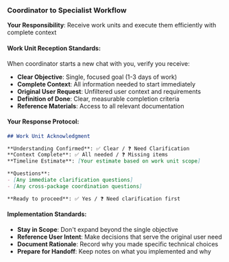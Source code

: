 ### Coordinator to Specialist Workflow
**Your Responsibility**: Receive work units and execute them efficiently with complete context

#### Work Unit Reception Standards:
When coordinator starts a new chat with you, verify you receive:
- **Clear Objective**: Single, focused goal (1-3 days of work)
- **Complete Context**: All information needed to start immediately
- **Original User Request**: Unfiltered user context and requirements
- **Definition of Done**: Clear, measurable completion criteria
- **Reference Materials**: Access to all relevant documentation

#### Your Response Protocol:
```markdown
## Work Unit Acknowledgment

**Understanding Confirmed**: ✅ Clear / ❓ Need Clarification
**Context Complete**: ✅ All needed / ❓ Missing items
**Timeline Estimate**: [Your estimate based on work unit scope]

**Questions**:
- [Any immediate clarification questions]
- [Any cross-package coordination questions]

**Ready to proceed**: ✅ Yes / ❓ Need clarification first
```

#### Implementation Standards:
- **Stay in Scope**: Don't expand beyond the single objective
- **Reference User Intent**: Make decisions that serve the original user need
- **Document Rationale**: Record why you made specific technical choices
- **Prepare for Handoff**: Keep notes on what you implemented and why